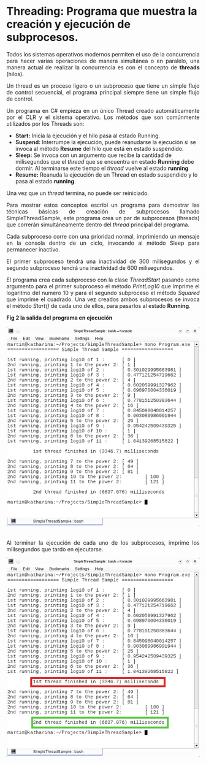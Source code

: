 # Threading: Programa que muestra la creación y ejecución de subprocesos.
        
<p align="justify">
            Todos los sistemas operativos modernos permiten el uso de la concurrencia para hacer varias operaciones de manera simultánea o en paralelo, una manera actual de realizar la concurrencia es con el concepto de <b>threads</b> (hilos).
        </p>
        <p align="justify">
            Un thread es un proceso ligero o un subproceso que tiene un simple flujo de control secuencial, el programa principal siempre tiene un simple flujo de control.
        </p>
        <p align="justify">
            Un programa en C# empieza en un único Thread creado automáticamente por el CLR y el sistema operativo.
            Los métodos que son comúnmente utilizados por los Threads son:
            <ul>
                <li><b>Start:</b> Inicia la ejecución y el hilo pasa al estado Running.</li>
                <li><b>Suspend:</b> Interrumpe la ejecución, puede reanudarse la ejecución si se invoca al método <b>Resume</b> del hilo que está en estado suspendido.</li>
                <li><b>Sleep:</b> Se invoca con un argumento que recibe la cantidad de milisegundos que el <i>thread</i> que se encuentra en estado <b>Running</b> debe dormir. Al terminarse este tiempo el <i>thread</i> vuelve al estado <b>running</b></li>
                <li><b>Resume:</b> Reanuda la ejecución de un Thread en estado suspendido y lo pasa al estado <b>running</b>.</li>
            </ul>
        </p>
        <p>Una vez que un <i>thread</i> termina, no puede ser reiniciado.</p>
        <p align="justify">Para mostrar estos conceptos escribí un programa para demostrar las técnicas básicas de creación de subprocesos llamado SimpleThreadSample, este programa crea un par de subprocesos (threads) que correrán simultáneamente dentro del <i>thread</i> principal del programa. </p>
        <p align="justify">Cada subproceso corre con una prioridad normal, imprimiendo un mensaje en la consola dentro de un ciclo, invocando al método Sleep para permanecer inactivo.</p>
        <p align="justify">El primer subproceso tendrá una inactividad de 300 milisegundos y el segundo subproceso tendrá una inactividad de 600 milisegundos.</p>

<p align="justify">
            El programa crea cada subproceso con la clase <i>ThreadStart</i> pasando como argumento para el primer subproceso el método <i>PrintLog10</i> que imprime el logaritmo del numero 10 y para el segundo subproceso el método <i>Squared</i> que imprime el cuadrado.
        Una vez creados ambos subprocesos se invoca el método <i>Start()</i> de cada uno de ellos, para pasarlos al estado <b>Running</b>.
        </p>
        <div><b>Fig 2 la salida del programa en ejecución</b></div><br>
        <div>
<a href="http://clkme.in/qYqn5O" target="_blank">
<IMG src="picture_library/SThreadSample/SThreadout.png">
</a>
</div><br>
        <p align="justify">Al terminar la ejecución de cada uno de los subprocesos, imprime los milisegundos que tardo en ejecutarse.</p>
        <div>
<a href="http://clkme.in/qYqn5O" target="_blank">
<img src="picture_library/SThreadSample/SThreadout2.png">
</a>
</div>
<br>
        
